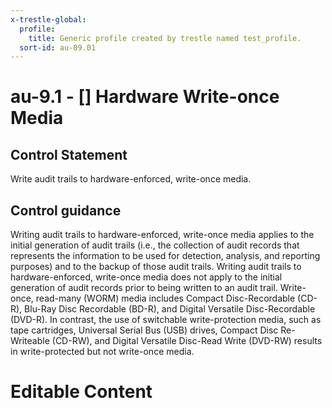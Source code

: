 ```yaml
---
x-trestle-global:
  profile:
    title: Generic profile created by trestle named test_profile.
  sort-id: au-09.01
---
```


# au-9.1 - \[\] Hardware Write-once Media

## Control Statement

Write audit trails to hardware-enforced, write-once media.

## Control guidance

Writing audit trails to hardware-enforced, write-once media applies to the initial generation of audit trails (i.e., the collection of audit records that represents the information to be used for detection, analysis, and reporting purposes) and to the backup of those audit trails. Writing audit trails to hardware-enforced, write-once media does not apply to the initial generation of audit records prior to being written to an audit trail. Write-once, read-many (WORM) media includes Compact Disc-Recordable (CD-R), Blu-Ray Disc Recordable (BD-R), and Digital Versatile Disc-Recordable (DVD-R). In contrast, the use of switchable write-protection media, such as tape cartridges, Universal Serial Bus (USB) drives, Compact Disc Re-Writeable (CD-RW), and Digital Versatile Disc-Read Write (DVD-RW) results in write-protected but not write-once media.

# Editable Content

<!-- Make additions and edits below -->
<!-- The above represents the contents of the control as received by the profile, prior to additions. -->
<!-- If the profile makes additions to the control, they will appear below. -->
<!-- The above markdown may not be edited but you may edit the content below, and/or introduce new additions to be made by the profile. -->
<!-- If there is a yaml header at the top, parameter values may be edited. Use --set-parameters to incorporate the changes during assembly. -->
<!-- The content here will then replace what is in the profile for this control, after running profile-assemble. -->
<!-- The current profile has no added parts for this control, but you may add new ones here. -->
<!-- Each addition must have a heading either of the form ## Control my_addition_name -->
<!-- or ## Part a. (where the a. refers to one of the control statement labels.) -->
<!-- "## Control" parts are new parts added after the statement part. -->
<!-- "## Part" parts are new parts added into the top-level statement part with that label. -->
<!-- Subparts may be added with nested hash levels of the form ### My Subpart Name -->
<!-- underneath the parent ## Control or ## Part being added -->
<!-- See https://ibm.github.io/compliance-trestle/tutorials/ssp_profile_catalog_authoring/ssp_profile_catalog_authoring for guidance. -->
